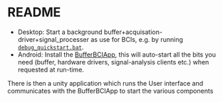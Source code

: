 # README #

 * Desktop: Start a background buffer+acquisation-driver+signal_processer as use for BCIs, e.g. by running [`debug_quickstart.bat`](../debug_quickstart.bat).
 * Android: Install the [BufferBCIApp](../../dataAcq/java/BufferBCIApp), this will auto-start all the bits you need (buffer, hardware drivers, signal-analysis clients etc.) when requested at run-time.

There is then a unity application which runs the User interface and communicates with the BufferBCIApp to start the various components
